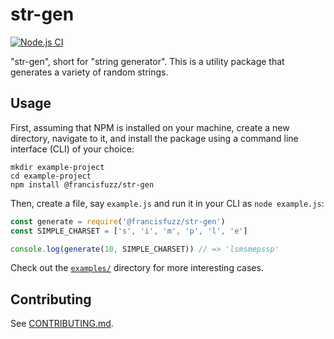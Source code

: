 # str-gen

[![Node.js CI](https://github.com/francisfuzz/str-gen/actions/workflows/node.js.yml/badge.svg)](https://github.com/francisfuzz/str-gen/actions/workflows/node.js.yml)

"str-gen", short for "string generator". This is a utility package that generates a variety of random strings.

## Usage

First, assuming that NPM is installed on your machine, create a new directory, navigate to it, and install the package using a command line interface (CLI) of your choice:

```shell
mkdir example-project
cd example-project
npm install @francisfuzz/str-gen
```

Then, create a file, say `example.js` and run it in your CLI as `node example.js`:

```js
const generate = require('@francisfuzz/str-gen')
const SIMPLE_CHARSET = ['s', 'i', 'm', 'p', 'l', 'e']

console.log(generate(10, SIMPLE_CHARSET)) // => 'lsmsmepssp'
```

Check out the [`examples/`](https://github.com/francisfuzz/str-gen/tree/main/examples) directory for more interesting cases.

## Contributing

See [CONTRIBUTING.md](./CONTRIBUTING.md).